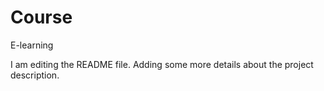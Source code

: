 # Course
E-learning

I am editing the README file. Adding some more details about the project description.

